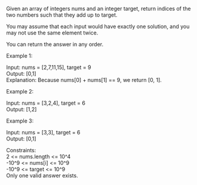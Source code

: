 Given an array of integers nums and an integer target, return indices of the two numbers such that they add up to target.

You may assume that each input would have exactly one solution, and you may not use the same element twice.

You can return the answer in any order.

 

Example 1:

Input: nums = [2,7,11,15], target = 9 <br />
Output: [0,1] <br />
Explanation: Because nums[0] + nums[1] == 9, we return [0, 1].

Example 2:

Input: nums = [3,2,4], target = 6 <br />
Output: [1,2]

Example 3:

Input: nums = [3,3], target = 6 <br />
Output: [0,1]

Constraints: <br /> 
    2 <= nums.length <= 10^4 <br /> 
    -10^9 <= nums[i] <= 10^9 <br /> 
    -10^9 <= target <= 10^9 <br /> 
    Only one valid answer exists.

